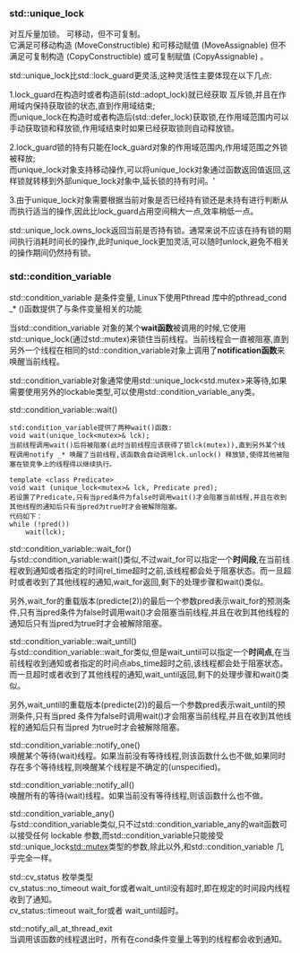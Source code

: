 ### std::unique_lock

 对互斥量加锁。 可移动，但不可复制。   <br>
 它满足可移动构造 (MoveConstructible) 和可移动赋值 (MoveAssignable) 但不满足可复制构造 (CopyConstructible) 或可复制赋值 (CopyAssignable) 。

std::unique_lock比std::lock_guard更灵活,这种灵活性主要体现在以下几点:

1.lock_guard在构造时或者构造前(std::adopt_lock)就已经获取 互斥锁,并且在作用域内保持获取锁的状态,直到作用域结束;      <br>
而unique_lock在构造时或者构造后(std::defer_lock)获取锁,在作用域范围内可以手动获取锁和释放锁,作用域结束时如果已经获取锁则自动释放锁。

2.lock_guard锁的持有只能在lock_guard对象的作用域范围内,作用域范围之外锁被释放;     <br>
而unique_lock对象支持移动操作,可以将unique_lock对象通过函数返回值返回,这样锁就转移到外部unique_lock对象中,延长锁的持有时间。'

3.由于unique_lock对象需要根据当前对象是否已经持有锁还是未持有进行判断从而执行适当的操作,因此比lock_guard占用空间稍大一点,效率稍低一点。

std::unique_lock.owns_lock返回当前是否持有锁。通常来说不应该在持有锁的期间执行消耗时间长的操作,此时unique_lock更加灵活,可以随时unlock,避免不相关的操作期间仍然持有锁。



### std::condition_variable

std::condition_variable 是条件变量, Linux下使用Pthread 库中的pthread_cond _* ()函数提供了与条件变量相关的功能

当std::condition_variable 对象的某个**wait函数**被调用的时候,它使用std::unique_lock(通过std::mutex)来锁住当前线程。当前线程会一直被阻塞,直到另外一个线程在相同的std::condition_variable对象上调用了**notification函数**来唤醒当前线程。

std::condition_variable对象通常使用std::unique_lock<std.mutex>来等待,如果需要使用另外的lockable类型,可以使用std::condition_variable_any类。

std::condition_variable::wait()  <br>
```
std:condition_variable提供了两种wait()函数:
void wait(unique_lock<mutex>& lck);
当前线程调用wait()后将被阻塞(此时当前线程应该获得了锁lck(mutex)),直到另外某个线程调用notify _* 唤醒了当前线程,该函数会自动调用lck.unlock() 释放锁,使得其他被阻塞在锁竞争上的线程得以继续执行。

template <class Predicate>
void wait (unique_lock<mutex>& lck, Predicate pred);
若设置了Predicate,只有当pred条件为false时调用wait()才会阻塞当前线程,并且在收到其他线程的通知后只有当pred为true时才会被解除阻塞。
代码如下：
while (!pred())
    wait(lck);

```

std::condition_variable::wait_for()    <br>
与std::condition_variable:wait()类似,不过wait_for可以指定一个**时间段**,在当前线程收到通知或者指定的时间rel_time超时之前,该线程都会处于阻塞状态。而一旦超时或者收到了其他线程的通知,wait_for返回,剩下的处理步骤和wait()类似。

另外,wait_for的重载版本(predicte(2))的最后一个参数pred表示wait_for的预测条件,只有当pred条件为false时调用wait()才会阻塞当前线程,并且在收到其他线程的通知后只有当pred为true时才会被解除阻塞。


std::condition_variable::wait_until()    <br>
与std::condition_variable::wait_for类似,但是wait_until可以指定一个**时间点**,在当前线程收到通知或者指定的时间点abs_time超时之前,该线程都会处于阻塞状态。而一旦超时或者收到了其他线程的通知,wait_until返回,剩下的处理步骤和wait()类似。

另外,wait_until的重载版本(predicte(2))的最后一个参数pred表示wait_until的预测条件,只有当pred 条件为false时调用wait()才会阻塞当前线程,并且在收到其他线程的通知后只有当pred 为true时才会被解除阻塞。


std::condition_variable::notify_one()    <br>
唤醒某个等待(wait)线程。如果当前没有等待线程,则该函数什么也不做,如果同时存在多个等待线程,则唤醒某个线程是不确定的(unspecified)。


std::condition_variable::notify_all()     <br>
唤醒所有的等待(wait)线程。如果当前没有等待线程,则该函数什么也不做。


std::condition_variable_any()     <br>
与std::condition_variable类似,只不过std::condition_variable_any的wait函数可以接受任何 lockable 参数,而std::condition_variable只能接受 std::unique_lock<std::mutex>类型的参数,除此以外,和std::condition_variable 几乎完全一样。


std::cv_status  枚举类型   <br>
cv_status::no_timeout  wait_for或者wait_until没有超时,即在规定的时间段内线程收到了通知。   <br>
cv_status::timeout  wait_for或者 wait_until超时。    <br>


std::notify_all_at_thread_exit   <br>
当调用该函数的线程退出时，所有在cond条件变量上等到的线程都会收到通知。





